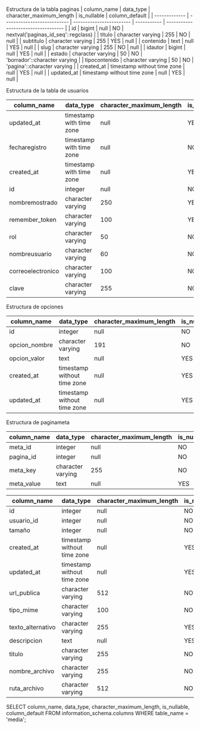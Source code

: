 

Estructura de la tabla paginas
| column_name   | data_type                   | character_maximum_length | is_nullable | column_default                      |
| ------------- | --------------------------- | ------------------------ | ----------- | ----------------------------------- |
| id            | bigint                      | null                     | NO          | nextval('paginas_id_seq'::regclass) |
| titulo        | character varying           | 255                      | NO          | null                                |
| subtitulo     | character varying           | 255                      | YES         | null                                |
| contenido     | text                        | null                     | YES         | null                                |
| slug          | character varying           | 255                      | NO          | null                                |
| idautor       | bigint                      | null                     | YES         | null                                |
| estado        | character varying           | 50                       | NO          | 'borrador'::character varying       |
| tipocontenido | character varying           | 50                       | NO          | 'pagina'::character varying         |
| created_at    | timestamp without time zone | null                     | YES         | null                                |
| updated_at    | timestamp without time zone | null                     | YES         | null                                |


Estructura de la tabla de usuarios

| column_name       | data_type                | character_maximum_length | is_nullable | column_default                       |
| ----------------- | ------------------------ | ------------------------ | ----------- | ------------------------------------ |
| updated_at        | timestamp with time zone | null                     | YES         | null                                 |
| fecharegistro     | timestamp with time zone | null                     | NO          | CURRENT_TIMESTAMP                    |
| created_at        | timestamp with time zone | null                     | YES         | null                                 |
| id                | integer                  | null                     | NO          | nextval('usuarios_id_seq'::regclass) |
| nombremostrado    | character varying        | 250                      | YES         | null                                 |
| remember_token    | character varying        | 100                      | YES         | null                                 |
| rol               | character varying        | 50                       | NO          | 'suscriptor'::character varying      |
| nombreusuario     | character varying        | 60                       | NO          | null                                 |
| correoelectronico | character varying        | 100                      | NO          | null                                 |
| clave             | character varying        | 255                      | NO          | null                                 |

Estructura de opciones

| column_name   | data_type                   | character_maximum_length | is_nullable | column_default                       |
| ------------- | --------------------------- | ------------------------ | ----------- | ------------------------------------ |
| id            | integer                     | null                     | NO          | nextval('opciones_id_seq'::regclass) |
| opcion_nombre | character varying           | 191                      | NO          | null                                 |
| opcion_valor  | text                        | null                     | YES         | null                                 |
| created_at    | timestamp without time zone | null                     | YES         | null                                 |
| updated_at    | timestamp without time zone | null                     | YES         | null                                 |

Estructura de paginameta

| column_name | data_type         | character_maximum_length | is_nullable | column_default                              |
| ----------- | ----------------- | ------------------------ | ----------- | ------------------------------------------- |
| meta_id     | integer           | null                     | NO          | nextval('paginameta_meta_id_seq'::regclass) |
| pagina_id   | integer           | null                     | NO          | null                                        |
| meta_key    | character varying | 255                      | NO          | null                                        |
| meta_value  | text              | null                     | YES         | null                                        |

| column_name       | data_type                   | character_maximum_length | is_nullable | column_default                    |
| ----------------- | --------------------------- | ------------------------ | ----------- | --------------------------------- |
| id                | integer                     | null                     | NO          | nextval('media_id_seq'::regclass) |
| usuario_id        | integer                     | null                     | NO          | null                              |
| tamaño            | integer                     | null                     | NO          | null                              |
| created_at        | timestamp without time zone | null                     | YES         | CURRENT_TIMESTAMP                 |
| updated_at        | timestamp without time zone | null                     | YES         | CURRENT_TIMESTAMP                 |
| url_publica       | character varying           | 512                      | NO          | null                              |
| tipo_mime         | character varying           | 100                      | NO          | null                              |
| texto_alternativo | character varying           | 255                      | YES         | null                              |
| descripcion       | text                        | null                     | YES         | null                              |
| titulo            | character varying           | 255                      | NO          | null                              |
| nombre_archivo    | character varying           | 255                      | NO          | null                              |
| ruta_archivo      | character varying           | 512                      | NO          | null                              |

SELECT
   column_name,
   data_type,
   character_maximum_length,
   is_nullable,
   column_default
FROM
   information_schema.columns
WHERE
   table_name = 'media';